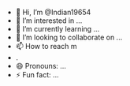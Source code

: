 - 👋 Hi, I’m @Indian19654
- 👀 I’m interested in ...
- 🌱 I’m currently learning ...
- 💞️ I’m looking to collaborate on ...
- 📫 How to reach m
- .
- 😄 Pronouns: ...
- ⚡ Fun fact: ...

<!---
Indian19654/Indian19654 is a ✨ special ✨ repository because its `README.md` (this file) appears on your GitHub profile.
You can click the Preview link to take a look at your changes.
--->
